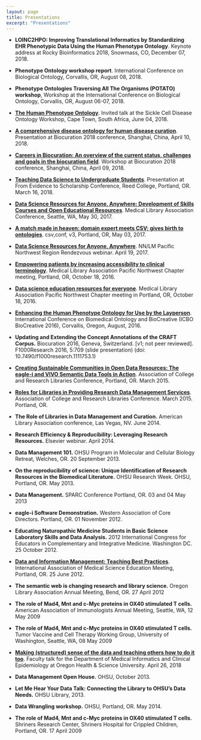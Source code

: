 ```yaml
---
layout: page
title: Presentations
excerpt: "Presentations"
---
```


- **LOINC2HPO: Improving Translational Informatics by Standardizing EHR Phenotypic Data Using the Human Phenotype Ontology**. Keynote address at Rocky Bioinformatics 2018, Snowmass, CO, December 07, 2018.

- **Phenotype Ontology workshop report**. International Conference on Biological Ontology, Corvallis, OR, August 08, 2018.

- **Phenotype Ontologies Traversing All The Organisms (POTATO) workshop**, Workshop at the International Conference on Biological Ontology, Corvallis, OR, August 06-07, 2018.

- **[The Human Phenotype Ontology](https://figshare.com/articles/Human_Phenotype_Ontology/6510257)**. Invited talk at the Sickle Cell Disease Ontology Workshop, Cape Town, South Africa, June 04, 2018.

- **[A comprehensive disease ontology for human disease curation](https://doi.org/10.6084/m9.figshare.6141551.v1)**. Presentation at Biocuration 2018 conference, Shanghai, China, April 10, 2018. 

- **[Careers in Biocuration: An overview of the current status, challenges and goals in the biocuration field](https://doi.org/10.6084/m9.figshare.6146429.v1)**. Workshop at Biocuration 2018 conference, Shanghai, China, April 09, 2018. 

- **[Teaching Data Science to Undergraduate Students](https://www.slideshare.net/NicoleVasilevsky/teaching-data-science-to-undergraduate-students)**. Presentation at From Evidence to Scholarship Conference, Reed College, Portland, OR. March 16, 2018.

- **[Data Science Resources for Anyone, Anywhere: Development of Skills Courses and Open Educational Resources](https://doi.org/10.6084/m9.figshare.5056921.v1)**. Medical Library Association Conference, Seattle, WA, May 30, 2017.

- **[A match made in heaven: domain expert meets CSV; gives birth to ontologies](https://doi.org/10.6084/m9.figshare.4968119.v1)**. csv,conf, v3, Portland, OR, May 03, 2017. 

- **[Data Science Resources for Anyone, Anywhere](https://doi.org/10.6084/m9.figshare.4892030.v1)**. NN/LM Pacific Northwest Region Rendezvous webinar. April 19, 2017. 

- **[Empowering patients by increasing accessibility to clinical terminology](http://www.slideshare.net/NicoleVasilevsky/empowering-patients-by-increasing-accessibility-to-clinical-terminology)**. Medical Library Association Pacific Northwest Chapter meeting, Portland, OR, October 18, 2016.  

- **[Data science education resources for everyone](http://www.slideshare.net/NicoleVasilevsky/data-science-education-resources-for-everyone)**. Medical Library Association Pacific Northwest Chapter meeting in Portland, OR, October 18, 2016.

- **[Enhancing the Human Phenotype Ontology for Use by the Layperson](http://www.slideshare.net/NicoleVasilevsky/enhancing-the-human-phenotype-ontology-for-use-by-the-layperson-64669468)**. International Conference on Biomedical Ontology and BioCreative (ICBO BioCreative 2016), Corvallis, Oregon, August, 2016.  

- **Updating and Extending the Concept Annotations of the CRAFT Corpus.** Biocuration 2016, Geneva, Switzerland. [v1; not peer reviewed]. F1000Research 2016, 5:709 (slide presentation) (doi: 10.7490/f1000research.1111753.1)

- **[Creating Sustainable Communities in Open Data Resources: The eagle-i and VIVO Semantic Data Tools in Action](http://www.slideshare.net/rhmcdonald/creating-sustainable-communities-in-open-data-resources-the-eaglei-and-vivo-semantic-data-tools-in-action)**. Association of College and Research Libraries Conference, Portland, OR.  March 2015.

- **[Roles for Libraries in Providing Research Data Management Services](http://www.slideshare.net/NicoleVasilevsky/acrl-march2015-final)**. Association of College and Research Libraries Conference. March 2015. Portland, OR.  

- **The Role of Libraries in Data Management and Curation.** American Library Association conference, Las Vegas, NV. June 2014.

- **Research Efficiency & Reproducibility: Leveraging Research Resources.** Elsevier webinar. April 2014.

- **Data Management 101.** OHSU Program in Molecular and Cellular Biology Retreat, Welches, OR. 20 September 2013. 

- **On the reproducibility of science: Unique Identification of Research Resources in the Biomedical Literature.** OHSU Research Week. OHSU, Portland, OR. May 2013. 

- **Data Management.** SPARC Conference Portland, OR. 03 and 04 May 2013

- **eagle-i Software Demonstration.** Western Association of Core Directors. Portland, OR. 01 November 2012.

- **Educating Naturopathic Medicine Students in Basic Science Laboratory Skills and Data Analysis.** 2012 International Congress for Educators in Complementary and Integrative Medicine. Washington DC. 25 October 2012.

- **[Data and Information Management: Teaching Best Practices](http://iamse.org/conf/conf16/IAMSEVasilevsky2012.pdf)**. International Association of Medical Science Education Meeting, Portland, OR. 25 June 2012. 

- **The semantic web is changing research and library science.** Oregon Library Association Annual Meeting, Bend, OR. 27 April 2012

- **The role of Mad4, Mnt and c-Myc proteins in OX40 stimulated T cells.** American Association of Immunologists Annual Meeting, Seattle, WA, 12 May 2009

- **The role of Mad4, Mnt and c-Myc proteins in OX40 stimulated T cells.** Tumor Vaccine and Cell Therapy Working Group, University of Washington, Seattle, WA, 08 May 2009

- **[Making (structured) sense of the data and teaching others how to do it too](https://figshare.com/articles/Making_structured_sense_of_the_data_and_teaching_others_how_to_do_it_too/6203390)**. Faculty talk for the Department of Medical Informatics and Clinical Epidemiology at Oregon Health & Science University. April 26, 2018

- **Data Management Open House.**  OHSU, October 2013.

- **Let Me Hear Your Data Talk: Connecting the Library to OHSU’s Data Needs.** OHSU Library, 2013.

- **Data Wrangling workshop.** OHSU, Portland, OR. May 2014.

- **The role of Mad4, Mnt and c-Myc proteins in OX40 stimulated T cells.** Shriners Research Center, Shriners Hospital for Crippled Children, Portland, OR. 17 April 2009

